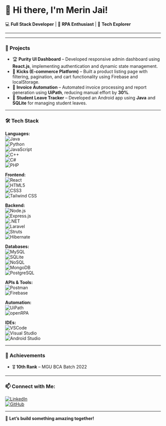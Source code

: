# 👋 Hi there, I'm Merin Jai!  

💻 **Full Stack Developer** | 🧠 **RPA Enthusiast** | 🚀 **Tech Explorer**  

---

 

---

### 🚀 Projects
- 🏆 **Purity UI Dashboard** – Developed responsive admin dashboard using **React.js**, implementing authentication and dynamic state management.  
- 👟 **Kicks (E-commerce Platform)** – Built a product listing page with filtering, pagination, and cart functionality using Firebase and localStorage.  
- 📝 **Invoice Automation** – Automated invoice processing and report generation using **UiPath**, reducing manual effort by **30%**.  
- 🎯 **Student Leave Tracker** – Developed an Android app using **Java** and **SQLite** for managing student leaves.  

---

### 🛠️ Tech Stack  
**Languages:**  
![Java](https://img.shields.io/badge/Java-ED8B00?style=flat&logo=java&logoColor=white)  
![Python](https://img.shields.io/badge/Python-3776AB?style=flat&logo=python&logoColor=white)  
![JavaScript](https://img.shields.io/badge/JavaScript-F7DF1E?style=flat&logo=javascript&logoColor=black)  
![C++](https://img.shields.io/badge/C++-00599C?style=flat&logo=c%2B%2B&logoColor=white)  
![C#](https://img.shields.io/badge/C%23-239120?style=flat&logo=c-sharp&logoColor=white)  
![PHP](https://img.shields.io/badge/PHP-777BB4?style=flat&logo=php&logoColor=white)  

**Frontend:**  
![React](https://img.shields.io/badge/React-61DAFB?style=flat&logo=react&logoColor=black)  
![HTML5](https://img.shields.io/badge/HTML5-E34F26?style=flat&logo=html5&logoColor=white)  
![CSS3](https://img.shields.io/badge/CSS3-1572B6?style=flat&logo=css3&logoColor=white)  
![Tailwind CSS](https://img.shields.io/badge/Tailwind_CSS-38B2AC?style=flat&logo=tailwind-css&logoColor=white)  

**Backend:**  
![Node.js](https://img.shields.io/badge/Node.js-339933?style=flat&logo=node.js&logoColor=white)  
![Express.js](https://img.shields.io/badge/Express.js-000000?style=flat&logo=express&logoColor=white)  
![.NET](https://img.shields.io/badge/.NET-512BD4?style=flat&logo=.net&logoColor=white)  
![Laravel](https://img.shields.io/badge/Laravel-FF2D20?style=flat&logo=laravel&logoColor=white)  
![Struts](https://img.shields.io/badge/Struts-000000?style=flat&logoColor=white)  
![Hibernate](https://img.shields.io/badge/Hibernate-59666C?style=flat&logo=hibernate&logoColor=white)  

**Databases:**  
![MySQL](https://img.shields.io/badge/MySQL-4479A1?style=flat&logo=mysql&logoColor=white)  
![SQLite](https://img.shields.io/badge/SQLite-003B57?style=flat&logo=sqlite&logoColor=white)  
![NoSQL](https://img.shields.io/badge/NoSQL-3E3E3E?style=flat)  
![MongoDB](https://img.shields.io/badge/MongoDB-47A248?style=flat&logo=mongodb&logoColor=white)  
![PostgreSQL](https://img.shields.io/badge/PostgreSQL-336791?style=flat&logo=postgresql&logoColor=white)  

**APIs & Tools:**  
![Postman](https://img.shields.io/badge/Postman-FF6C37?style=flat&logo=postman&logoColor=white)  
![Firebase](https://img.shields.io/badge/Firebase-FFCA28?style=flat&logo=firebase&logoColor=black)  

**Automation:**  
![UiPath](https://img.shields.io/badge/UiPath-EC2025?style=flat&logo=uipath&logoColor=white)  
![openRPA](https://img.shields.io/badge/OpenRPA-000000?style=flat&logoColor=white)  

**IDEs:**  
![VSCode](https://img.shields.io/badge/VSCode-007ACC?style=flat&logo=visual-studio-code&logoColor=white)  
![Visual Studio](https://img.shields.io/badge/Visual%20Studio-5C2D91?style=flat&logo=visual-studio&logoColor=white)  
![Android Studio](https://img.shields.io/badge/Android%20Studio-3DDC84?style=flat&logo=android-studio&logoColor=white)  

---

### 🏅 Achievements
- 🎖️ **10th Rank** – MGU BCA Batch 2022  


---

### 📫 Connect with Me:
[![LinkedIn](https://img.shields.io/badge/LinkedIn-0A66C2?logo=linkedin&logoColor=white)](https://www.linkedin.com/in/merin-jai/)  
[![GitHub](https://img.shields.io/badge/GitHub-171515?logo=github&logoColor=white)](https://github.com/Merin-jai)  

---

🚀 **Let’s build something amazing together!**  
